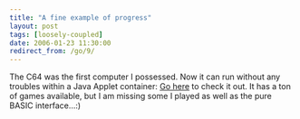 ```yaml
---
title: "A fine example of progress"
layout: post
tags: [loosely-coupled]
date: 2006-01-23 11:30:00
redirect_from: /go/9/
---
```


The C64 was the first computer I possessed. Now it can run without any troubles within a Java Applet container: [Go here](http://c64s.com/) to check it out. It has a ton of games available, but I am missing some I played as well as the pure BASIC interface…:)